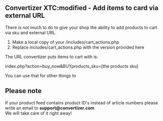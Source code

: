 <h2>Convertizer XTC:modified - Add items to card via external URL</h2>

There is not much to do to give your shop the ability to add products to cart via sku and external URL.

<ol>
<li>Make a local copy of your /includes/cart_actions.php</li>
<li>Replace includes/cart_actions.php with the version provided here</li>
</ol>

The URL convertizer puts items to cart with is:

index.php?action=buy_now&BUYproducts_sku=[the products sku]

You can use that for other things to
<h2>Please note</h2>
If your product feed contains product ID's instead of article numbers please write an email to <strong>support@convertizer.com</strong><br/>
We will take care of it right away!
